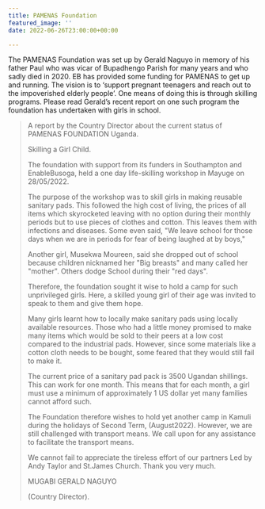 ```yaml
---
title: PAMENAS Foundation
featured_image: ''
date: 2022-06-26T23:00:00+00:00

---
```

The PAMENAS Foundation was set up by Gerald Naguyo in memory of his father Paul who was vicar of Bupadhengo Parish for many years and who sadly died in 2020. EB has provided some funding for PAMENAS to get up and running. The vision is to ‘support pregnant teenagers and reach out to the impoverished elderly people’. One means of doing this is through skilling programs. Please read Gerald’s recent report on one such program the foundation has undertaken with girls in school.

> A report by the Country Director about the current status of PAMENAS FOUNDATION Uganda.
>
> Skilling a Girl Child.
>
> The foundation with support from its funders in Southampton and EnableBusoga, held a one day life-skilling workshop in Mayuge on 28/05/2022.
>
> The purpose of the workshop was to skill girls in making reusable sanitary pads. This followed the high cost of living, the prices of all items which skyrocketed leaving with no option during their monthly periods but to use pieces of clothes and cotton. This leaves them with infections and diseases. Some even said, "We leave school for those days when we are in periods for fear of being laughed at by boys,"
>
> Another girl, Musekwa Moureen, said she dropped out of school because children nicknamed her "Big breasts" and many called her "mother". Others dodge School during their "red days".
>
> Therefore, the foundation sought it wise to hold a camp for such unprivileged girls. Here, a skilled young girl of their age was invited to speak to them and give them hope.
>
> Many girls learnt how to locally make sanitary pads using locally available resources. Those who had a little money promised to make many items which would be sold to their peers at a low cost compared to the industrial pads. However, since some materials like a cotton cloth needs to be bought, some feared that they would still fail to make it.
>
> The current price of a sanitary pad pack is 3500 Ugandan shillings. This can work for one month. This means that for each month, a girl must use a minimum of approximately 1 US dollar yet many families cannot afford such.
>
> The Foundation therefore wishes to hold yet another camp in Kamuli during the holidays of Second Term, (August2022). However, we are still challenged with transport means. We call upon for any assistance to facilitate the transport means.
>
> We cannot fail to appreciate the tireless effort of our partners Led by Andy Taylor and St.James Church. Thank you very much.
>
> MUGABI GERALD NAGUYO
>
> (Country Director).
